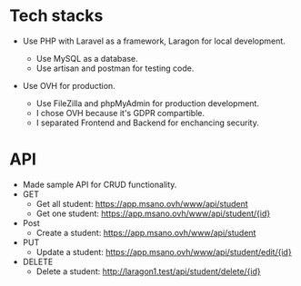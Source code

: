 # Tech stacks 

* Use PHP with Laravel as a framework, Laragon for local development.
    * Use MySQL as a database.
    * Use artisan and postman for testing code.

* Use OVH for production.
    * Use FileZilla and phpMyAdmin for production development.
    * I chose OVH because it's GDPR compartible.
    * I separated Frontend and Backend for enchancing security.  

# API 

* Made sample API for CRUD functionality.
* GET
    * Get all student: https://app.msano.ovh/www/api/student
    * Get one student: https://app.msano.ovh/www/api/student/{id}
* Post
    * Create a student: https://app.msano.ovh/www/api/student
* PUT
    * Update a student: https://app.msano.ovh/www/api/student/edit/{id}
* DELETE
    * Delete a student: http://laragon1.test/api/student/delete/{id}
